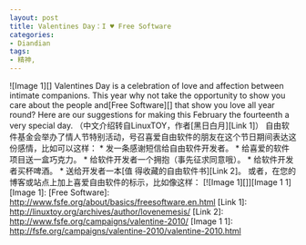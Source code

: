```yaml
---
layout: post
title: Valentines Day：I ♥ Free Software
categories:
- Diandian
tags:
- 精神, 
---
```

!\[Image 1\]\[\] Valentines Day is a celebration of love and affection between intimate companions. This year why not take the opportunity to show you care about the people and\[Free Software\]\[\] that show you love all year round? Here are our suggestions for making this February the fourteenth a very special day. （中文介绍转自LinuxTOY，作者\[黑日白月\]\[Link 1\]） 自由软件基金会举办了情人节特别活动，号召喜爱自由软件的朋友在这个节日期间表达这份感情，比如可以这样： \* 发一条感谢短信给自由软件开发者。 \* 给喜爱的软件项目送一盒巧克力。 \* 给软件开发者一个拥抱（事先征求同意哦）。 \* 给软件开发者买杯啤酒。 \* 送给开发者一本\[值 得收藏的自由软件书\]\[Link 2\]。 或者，在您的博客或站点上加上喜爱自由软件的标示，比如像这样： \[!\[Image 1\]\[\]\]\[Image 1 1\] \[Image 1\]: \[Free Software\]: http://www.fsfe.org/about/basics/freesoftware.en.html \[Link 1\]: http://linuxtoy.org/archives/author/lovenemesis/ \[Link 2\]: http://www.fsfe.org/campaigns/valentine-2010/ \[Image 1 1\]: http://fsfe.org/campaigns/valentine-2010/valentine-2010.html